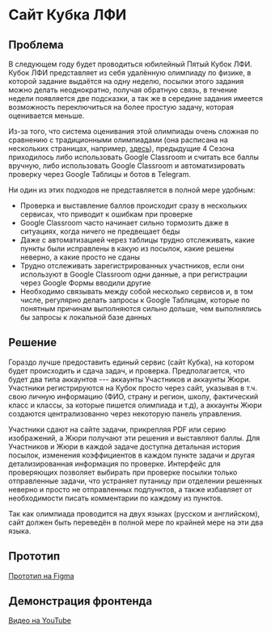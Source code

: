 # Сайт Кубка ЛФИ
## Проблема
В следующем году будет проводиться юбилейный Пятый Кубок ЛФИ. Кубок ЛФИ представляет из себя удалённую олимпиаду по физике, в которой задание выдаётся на одну неделю, посылки этого задания можно делать неоднократно, получая обратную связь, в течение недели появляется две подсказки, а так же в середине задания имеется возможность переключиться на более простую задачу, которая оценивается меньше. 

Из-за того, что система оценивания этой олимпиады очень сложная по сравнению с традиционными олимпиадами (она расписана на нескольких страницах, например, [здесь](https://lpr-olimp.ru/storage/editor/rules.pdf)), предыдущие 4 Сезона приходилось либо использовать Google Classroom и считать все баллы вручную, либо использовать Google Classroom и автоматизировать проверку через Google Таблицы и ботов в Telegram. 

Ни один из этих подходов не представляется в полной мере удобным:

* Проверка и выставление баллов происходит сразу в нескольких сервисах, что приводит к ошибкам при проверке
* Google Classroom часто начинает сильно тормозить даже в ситуациях, когда ничего не предвещает беды
* Даже с автоматизацией через таблицы трудно отслеживать, какие пункты были исправлены в какую из посылок, какие решены неверно, а какие просто не сданы
* Трудно отслеживать зарегистрированных участников, если они используют в Google Classroom одни данные, а при регистрации через Google Формы вводили другие
* Необходимо связывать между собой несколько сервисов и, в том числе, регулярно делать запросы к Google Таблицам, которые по понятным причинам выполняются сильно дольше, чем выполнялись бы запросы к локальной базе данных

## Решение
Гораздо лучше предоставить единый сервис (сайт Кубка), на котором будет происходить и сдача задач, и проверка. Предполагается, что будет два типа аккаунтов --- аккаунты Участников и аккаунты Жюри. Участники регистрируются на Кубок просто через сайт, указывая в т.ч. свою личную информацию (ФИО, страну и регион, школу, фактический класс и классы, за которые пишется олимпиада и т.д), а аккаунты Жюри создаются централизованно через некоторую панель управления. 

Участники сдают на сайте задачи, прикрепляя PDF или серию изображений, а Жюри получают эти решения и выставляют баллы. Для Участников и Жюри в каждой задаче доступна детальная история посылок, изменения коэффициентов в каждом пункте задачи и другая детализированная информация по проверке. Интерфейс для проверяющих позволяет выбирать при проверке посылки только отправленные задачи, что устраняет путаницу при отделении решенных неверно и просто не отправленных подпунктов, а также избавляет от необходимости писать комментарии по каждому из пунктов.

Так как олимпиада проводится на двух языках (русском и английском), сайт должен быть переведён в полной мере по крайней мере на эти два языка.

## Прототип
[Прототип на Figma](https://www.figma.com/file/dmWTGMtFYyHK6Adb3iqwql/LPR-Cup?type=design&node-id=0%3A1&mode=design&t=aZxwf2hFcfn95jmP-1)

## Демонстрация фронтенда
[Видео на YouTube](https://www.youtube.com/watch?v=4Oi-fBKzoQ4)
